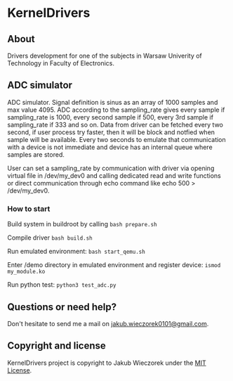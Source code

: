 # KernelDrivers

## About
Drivers development for one of the subjects in Warsaw Univerity of Technology in Faculty of Electronics.

## ADC simulator
ADC simulator. Signal definition is sinus as an array of 1000
samples and max value 4095. ADC according to the sampling_rate gives every sample if 
sampling_rate is 1000, every second sample if 500, every 3rd sample
if sampling_rate if 333 and so on. Data from driver can be fetched 
every two second, if user process try faster, then it will be block and
notfied when sample will be available. Every two seconds to emulate 
that communication with a device is not immediate and device has an
internal queue where samples are stored. 

User can set a sampling_rate 
by communication with driver via opening virtual file in /dev/my_dev0 
and calling dedicated read and write functions or direct communication
through echo command like echo 500 > /dev/my_dev0.

### How to start
Build system in buildroot by calling 
`bash prepare.sh`

Compile driver
`bash build.sh`

Run emulated environment:
`bash start_qemu.sh`

Enter /demo directory in emulated environment and register device:
`ismod my_module.ko`

Run python test:
`python3 test_adc.py`

## Questions or need help?
Don't hesitate to send me a mail on jakub.wieczorek0101@gmail.com.

## Copyright and license
KernelDrivers project is copyright to Jakub Wieczorek under the [MIT License](https://opensource.org/licenses/MIT).
